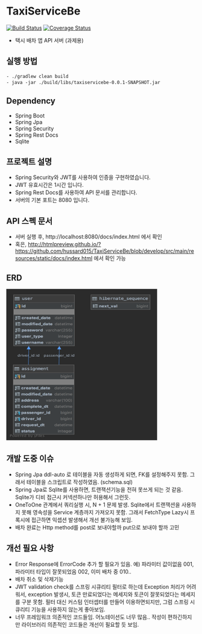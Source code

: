 
# TaxiServiceBe

[![Build Status](https://travis-ci.org/hussard015/TaxiServiceBe.svg?branch=master)](https://travis-ci.org/hussard015/TaxiServiceBe)
[![Coverage Status](https://coveralls.io/repos/github/hussard015/TaxiServiceBe/badge.svg?branch=master)](https://coveralls.io/github/hussard015/TaxiServiceBe?branch=master)

- 택시 배차 앱 API 서버 (과제용)

## 실행 방법
```
- ./gradlew clean build
- java -jar ./build/libs/taxiservicebe-0.0.1-SNAPSHOT.jar
```

## Dependency
- Spring Boot
- Spring Jpa
- Spring Security
- Spring Rest Docs
- Sqlite

## 프로젝트 설명
- Spring Security와 JWT를 사용하여 인증을 구현하였습니다.
- JWT 유효시간은 1시간 입니다.
- Spring Rest Docs를 사용하여 API 문서를 관리합니다.
- 서버의 기본 포트는 8080 입니다.

## API 스펙 문서
- 서버 실행 후, http://localhost:8080/docs/index.html 에서 확인
- 혹은, http://htmlpreview.github.io/?https://github.com/hussard015/TaxiServiceBe/blob/develop/src/main/resources/static/docs/index.html 에서 확인 가능

## ERD
<img src="./ERdiagram.png" width="400" height="400">

## 개발 도중 이슈
- Spring Jpa ddl-auto 로 테이블을 자동 생성하게 되면, FK를 설정해주지 못함. 그래서 테이블을 스크립트로 작성하였음. (schema.sql)
- Spring Jpa로 Sqlite를 사용하면, 트랜잭션기능을 전혀 못쓰게 되는 것 같음. Sqlite가 디비 접근시 커넥션하나만 허용해서 그런듯.
- OneToOne 관계에서 쿼리실행 시, N + 1 문제 발생. Sqlite에서 트랜잭션을 사용하지 못해 영속성을 Service 계층까지 가져오지 못함. 그래서 FetchType Lazy시 프록시에 접근하면 익셉션 발생해서 개선 불가능해 보임.
- 배차 완료는 Http method를 post로 보내야할까 put으로 보내야 할까 고민

## 개선 필요 사항
- Error Response에 ErrorCode 추가 할 필요가 있음. 예) 파라미터 값이없음 001, 파라미터 타입이 잘못되었음 002, 이미 배차 중 010.. 
- 배차 취소 및 삭제기능
- JWT validation check를 스프링 시큐리티 필터로 하는데 Exception 처리가 어려워서, exception 발생시, 토큰 만료되었다는 메세지와 토큰이 잘못되었다는 메세지를 구분 못함. 필터 대신 커스텀 인터셉터를 만들어 이용하면되지만, 그럼 스프링 시큐리티 기능을 사용하지 않는게 좋아보임.
- 너무 프레임워크 의존적인 코드들임. 어노테이션도 너무 많음.. 작성이 편하긴하지만 라이브러리 의존적인 코드들은 개선이 필요할 듯 보임.

